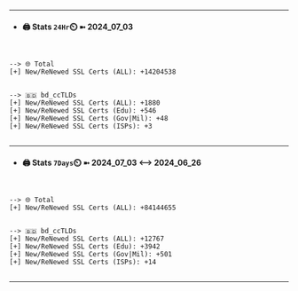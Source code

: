

---
- #### 🖨️ **Stats** `24Hr`⏲️ ➼ 2024_07_03
```console


--> 🌐 Total
[+] New/ReNewed SSL Certs (ALL): +14204538


--> 🇧🇩 bd_ccTLDs
[+] New/ReNewed SSL Certs (ALL): +1880
[+] New/ReNewed SSL Certs (Edu): +546
[+] New/ReNewed SSL Certs (Gov|Mil): +48
[+] New/ReNewed SSL Certs (ISPs): +3


```

---
- #### 🖨️ **Stats** `7Days`⏲️ ➼ 2024_07_03 <--> 2024_06_26
```console


--> 🌐 Total
[+] New/ReNewed SSL Certs (ALL): +84144655


--> 🇧🇩 bd_ccTLDs
[+] New/ReNewed SSL Certs (ALL): +12767
[+] New/ReNewed SSL Certs (Edu): +3942
[+] New/ReNewed SSL Certs (Gov|Mil): +501
[+] New/ReNewed SSL Certs (ISPs): +14


```

---

